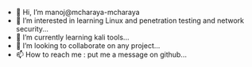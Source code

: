 - 👋 Hi, I’m manoj@mcharaya-mcharaya
- 👀 I’m interested in learning Linux and penetration testing and network security...
- 🌱 I’m currently learning kali tools...
- 💞️ I’m looking to collaborate on any project...
- 📫 How to reach me : put me a message on github...

<!---
mcharaya-mcharaya/mcharaya-mcharaya is a ✨ special ✨ repository because its `README.md` (this file) appears on your GitHub profile.
You can click the Preview link to take a look at your changes.
--->
